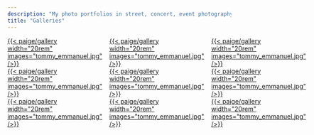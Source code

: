 ```yaml
---
description: "My photo portfolios in street, concert, event photography etc. Click in!"
title: "Galleries"
---
```

<div style="display: flex; gap: 1rem; justify-content: flex-start; align-items: flex-start;">
    <a href="/jimbot/galleries/tommy-emmanuel-10-15-25/">
        {{< paige/gallery width="20rem" images="tommy_emmanuel.jpg" />}}
    </a>
    <a href="/jimbot/galleries/tommy-emmanuel-10-15-25/">
        {{< paige/gallery width="20rem" images="tommy_emmanuel.jpg" />}}
    </a>
    <a href="/jimbot/galleries/tommy-emmanuel-10-15-25/">
        {{< paige/gallery width="20rem" images="tommy_emmanuel.jpg" />}}
    </a>
    
</div>

<div style="display: flex; gap: 1rem; justify-content: flex-start; align-items: flex-start;">
    <a href="/jimbot/galleries/tommy-emmanuel-10-15-25/">
        {{< paige/gallery width="20rem" images="tommy_emmanuel.jpg" />}}
    </a>
    <a href="/jimbot/galleries/tommy-emmanuel-10-15-25/">
        {{< paige/gallery width="20rem" images="tommy_emmanuel.jpg" />}}
    </a>
    <a href="/jimbot/galleries/tommy-emmanuel-10-15-25/">
        {{< paige/gallery width="20rem" images="tommy_emmanuel.jpg" />}}
    </a>
    
</div>

<div style="display: flex; gap: 1rem; justify-content: flex-start; align-items: flex-start;">
    <a href="/jimbot/galleries/tommy-emmanuel-10-15-25/">
        {{< paige/gallery width="20rem" images="tommy_emmanuel.jpg" />}}
    </a>
    <a href="/jimbot/galleries/tommy-emmanuel-10-15-25/">
        {{< paige/gallery width="20rem" images="tommy_emmanuel.jpg" />}}
    </a>
    <a href="/jimbot/galleries/tommy-emmanuel-10-15-25/">
        {{< paige/gallery width="20rem" images="tommy_emmanuel.jpg" />}}
    </a>
    
</div>